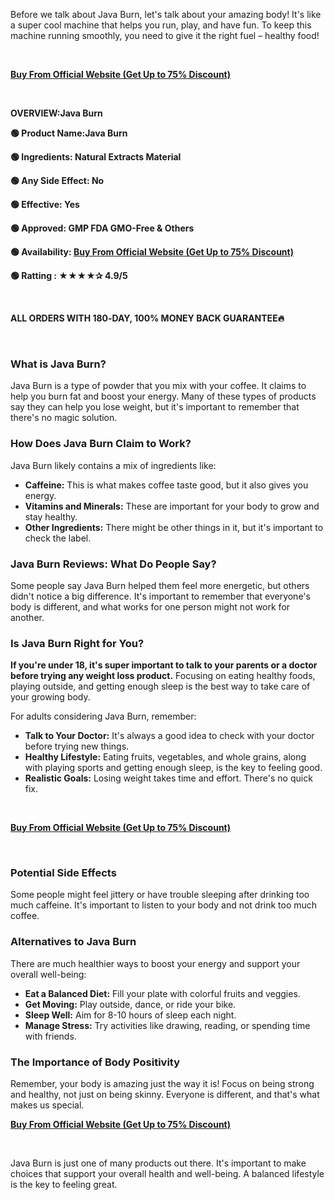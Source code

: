 <span style="font-weight: 400;">Before we talk about Java Burn, let's talk about your amazing body! It's like a super cool machine that helps you run, play, and have fun. To keep this machine running smoothly, you need to give it the right fuel – healthy food!</span>

&nbsp;

<a href="https://healthsupplement.cc/recommended/Leanotoxmm"><b>Buy From Official Website (Get Up to 75% Discount)</b></a>

&nbsp;

<b>OVERVIEW:</b><b>Java Burn</b>

<b>🟢 Product Name:</b><b>Java Burn</b>

<b>🟢 Ingredients: Natural Extracts Material</b>

<b>🟢 Any Side Effect: No</b>

<b>🟢 Effective: Yes</b>

<b>🟢 Approved: GMP FDA GMO-Free &amp; Others</b>

<b>🟢 Availability: </b><a href="https://healthsupplement.cc/recommended/Leanotoxmm"><b>Buy From Official Website (Get Up to 75% Discount)</b></a>

<b>🟢 Ratting : ★★★★✰ 4.9/5</b>

&nbsp;

<b>ALL ORDERS WITH 180‑DAY, 100% MONEY BACK GUARANTEE🔥</b>

&nbsp;
<h3><b>What is Java Burn?</b></h3>
<span style="font-weight: 400;">Java Burn is a type of powder that you mix with your coffee. It claims to help you burn fat and boost your energy. Many of these types of products say they can help you lose weight, but it's important to remember that there's no magic solution.</span>
<h3><b>How Does Java Burn Claim to Work?</b></h3>
<span style="font-weight: 400;">Java Burn likely contains a mix of ingredients like:</span>
<ul>
 	<li style="font-weight: 400;" aria-level="1"><b>Caffeine:</b><span style="font-weight: 400;"> This is what makes coffee taste good, but it also gives you energy.</span></li>
 	<li style="font-weight: 400;" aria-level="1"><b>Vitamins and Minerals:</b><span style="font-weight: 400;"> These are important for your body to grow and stay healthy.</span></li>
 	<li style="font-weight: 400;" aria-level="1"><b>Other Ingredients:</b><span style="font-weight: 400;"> There might be other things in it, but it's important to check the label.</span></li>
</ul>
<h3><b>Java Burn Reviews: What Do People Say?</b></h3>
<span style="font-weight: 400;">Some people say Java Burn helped them feel more energetic, but others didn't notice a big difference. It's important to remember that everyone's body is different, and what works for one person might not work for another.</span>
<h3><b>Is Java Burn Right for You?</b></h3>
<b>If you're under 18, it's super important to talk to your parents or a doctor before trying any weight loss product.</b><span style="font-weight: 400;"> Focusing on eating healthy foods, playing outside, and getting enough sleep is the best way to take care of your growing body.</span>

<span style="font-weight: 400;">For adults considering Java Burn, remember:</span>
<ul>
 	<li style="font-weight: 400;" aria-level="1"><b>Talk to Your Doctor:</b><span style="font-weight: 400;"> It's always a good idea to check with your doctor before trying new things.</span></li>
 	<li style="font-weight: 400;" aria-level="1"><b>Healthy Lifestyle:</b><span style="font-weight: 400;"> Eating fruits, vegetables, and whole grains, along with playing sports and getting enough sleep, is the key to feeling good.</span></li>
 	<li style="font-weight: 400;" aria-level="1"><b>Realistic Goals:</b><span style="font-weight: 400;"> Losing weight takes time and effort. There's no quick fix.</span></li>
</ul>
&nbsp;

<a href="https://healthsupplement.cc/recommended/Leanotoxmm"><b>Buy From Official Website (Get Up to 75% Discount)</b></a>

&nbsp;
<h3><b>Potential Side Effects</b></h3>
<span style="font-weight: 400;">Some people might feel jittery or have trouble sleeping after drinking too much caffeine. It's important to listen to your body and not drink too much coffee.</span>
<h3><b>Alternatives to Java Burn</b></h3>
<span style="font-weight: 400;">There are much healthier ways to boost your energy and support your overall well-being:</span>
<ul>
 	<li style="font-weight: 400;" aria-level="1"><b>Eat a Balanced Diet:</b><span style="font-weight: 400;"> Fill your plate with colorful fruits and veggies.</span></li>
 	<li style="font-weight: 400;" aria-level="1"><b>Get Moving:</b><span style="font-weight: 400;"> Play outside, dance, or ride your bike.</span></li>
 	<li style="font-weight: 400;" aria-level="1"><b>Sleep Well:</b><span style="font-weight: 400;"> Aim for 8-10 hours of sleep each night.</span></li>
 	<li style="font-weight: 400;" aria-level="1"><b>Manage Stress:</b><span style="font-weight: 400;"> Try activities like drawing, reading, or spending time with friends.</span></li>
</ul>
<h3><b>The Importance of Body Positivity</b></h3>
<span style="font-weight: 400;">Remember, your body is amazing just the way it is! Focus on being strong and healthy, not just on being skinny. Everyone is different, and that's what makes us special.</span>

<a href="https://healthsupplement.cc/recommended/Leanotoxmm"><b>Buy From Official Website (Get Up to 75% Discount)</b></a>

&nbsp;

<span style="font-weight: 400;">Java Burn is just one of many products out there. It's important to make choices that support your overall health and well-being. A balanced lifestyle is the key to feeling great.</span>

&nbsp;
